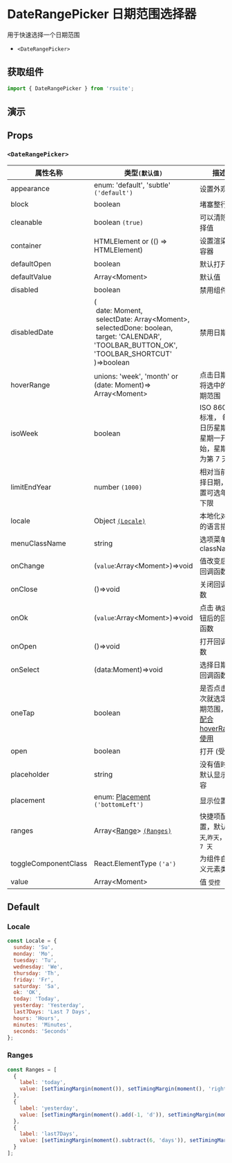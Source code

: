 # DateRangePicker 日期范围选择器

用于快速选择一个日期范围

* `<DateRangePicker>`

## 获取组件

```js
import { DateRangePicker } from 'rsuite';
```

## 演示

<!--{demo}-->

## Props

### `<DateRangePicker>`

| 属性名称             | 类型`(默认值)`                                                                                                                                                                                  | 描述                                                            |
| -------------------- | ----------------------------------------------------------------------------------------------------------------------------------------------------------------------------------------------- | --------------------------------------------------------------- |
| appearance           | enum: 'default', 'subtle' `('default')`                                                                                                                                                         | 设置外观                                                        |
| block                | boolean                                                                                                                                                                                         | 堵塞整行                                                        |
| cleanable            | boolean `(true)`                                                                                                                                                                                | 可以清除选择值                                                  |
| container            | HTMLElement or (() => HTMLElement)                                                                                                                                                              | 设置渲染的容器                                                  |
| defaultOpen          | boolean                                                                                                                                                                                         | 默认打开                                                        |
| defaultValue         | Array&lt;Moment&gt;                                                                                                                                                                             | 默认值                                                          |
| disabled             | boolean                                                                                                                                                                                         | 禁用组件                                                        |
| disabledDate         | (<br/>&nbsp;date: Moment,<br/> &nbsp;selectDate: Array&lt;Moment&gt;,<br/> &nbsp;selectedDone: boolean, <br/> &nbsp;target: 'CALENDAR', 'TOOLBAR_BUTTON_OK', 'TOOLBAR_SHORTCUT' <br/>)=>boolean | 禁用日期                                                        |
| hoverRange           | unions: 'week', 'month' or (date: Moment)=> Array&lt;Moment&gt;                                                                                                                                 | 点击日期时将选中的日期范围                                      |
| isoWeek              | boolean                                                                                                                                                                                         | ISO 8601 标准， 每个日历星期从星期一开始，星期日为第 7 天       |
| limitEndYear         | number `(1000)`                                                                                                                                                                                 | 相对当前选择日期，设置可选年份下限                              |
| locale               | Object [`(Locale)`](#Locale)                                                                                                                                                                    | 本地化对应的语言描述                                            |
| menuClassName        | string                                                                                                                                                                                          | 选项菜单的 className                                            |
| onChange             | (`value`:Array&lt;Moment&gt;)=>void                                                                                                                                                             | 值改变后的回调函数                                              |
| onClose              | ()=>void                                                                                                                                                                                        | 关闭回调函数                                                    |
| onOk                 | (`value`:Array&lt;Moment&gt;)=>void                                                                                                                                                             | 点击 `确定` 按钮后的回调函数                                    |
| onOpen               | ()=>void                                                                                                                                                                                        | 打开回调函数                                                    |
| onSelect             | (data:Moment)=>void                                                                                                                                                                             | 选择日期的回调函数                                              |
| oneTap               | boolean                                                                                                                                                                                         | 是否点击一次就选定日期范围，可[配合 hoverRange 使用](#单击模式) |
| open                 | boolean                                                                                                                                                                                         | 打开 (受控)                                                     |
| placeholder          | string                                                                                                                                                                                          | 没有值时候默认显示内容                                          |
| placement            | enum: [Placement](#types) `('bottomLeft')`                                                                                                                                                      | 显示位置                                                        |
| ranges               | Array<[Range](#types)> [`(Ranges)`](#Ranges)                                                                                                                                                    | 快捷项配置，默认 `今天`,`昨天`，`最近 7 天`                     |
| toggleComponentClass | React.ElementType `('a')`                                                                                                                                                                       | 为组件自定义元素类型                                            |
| value                | Array&lt;Moment&gt;                                                                                                                                                                             | 值 `受控`                                                       |

## Default

### Locale

```js
const Locale = {
  sunday: 'Su',
  monday: 'Mo',
  tuesday: 'Tu',
  wednesday: 'We',
  thursday: 'Th',
  friday: 'Fr',
  saturday: 'Sa',
  ok: 'OK',
  today: 'Today',
  yesterday: 'Yesterday',
  last7Days: 'Last 7 Days',
  hours: 'Hours',
  minutes: 'Minutes',
  seconds: 'Seconds'
};
```

### Ranges

```js
const Ranges = [
  {
    label: 'today',
    value: [setTimingMargin(moment()), setTimingMargin(moment(), 'right')]
  },
  {
    label: 'yesterday',
    value: [setTimingMargin(moment().add(-1, 'd')), setTimingMargin(moment().add(-1, 'd'), 'right')]
  },
  {
    label: 'last7Days',
    value: [setTimingMargin(moment().subtract(6, 'days')), setTimingMargin(moment(), 'right')]
  }
];
```
